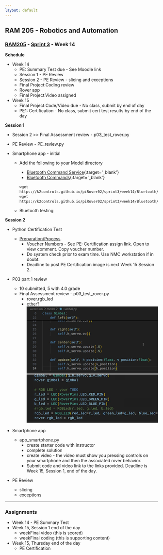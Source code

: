 ```yaml
---
layout: default
---
```


## RAM 205 - Robotics and Automation

### [RAM205](../../) - [Sprint 3](../) - Week 14

**Schedule**
  - Week 14  
    - PE: Summary Test due - See Moodle link
    - Session 1 - PE Review
    - Session 2 - PE Review - slicing and exceptions
    - Final Project:Coding review
    - Rover app
    - Final Project:Video assigned
  - Week 15 
    - Final Project:Code/Video due - No class, submit by end of day
    - PE1: Certification - No class, submit cert test results by end of the day

**Session 1**
  - Session 2 >> Final Assessment review - p03_test_rover.py
  - PE Review - PE_review.py

  - Smartphone app - initial
    - Add the following to your Model directory  
      - [Bluetooth Command Service](Bluetooth/BTCommandService.py){:target='_blank'}
      - [Bluetooth Commands](Bluetooth/BTCommands.py){:target='_blank'}
      
      ```
      wget https://k2controls.github.io/piRover02/sprint3/week14/Bluetooth/BTCommands.py
      wget https://k2controls.github.io/piRover02/sprint3/week14/Bluetooth/BTCommandService.py
      ```
    - Bluetooth testing
    
**Session 2**

- Python Certification Test 
  - [Preparation/Process](cert_test_directions/index.md)
    - Voucher Numbers - See PE: Certification assign link. Open to view comment. Copy voucher number.
    - Do system check prior to exam time. Use NMC workstation if in doubt.
    - Deadline to post PE Certification image is next Week 15 Session 2.

- P03 part 1 review
  - 10 submitted, 5 with 4.0 grade
  - Final Assessment review - p03_test_rover.py
    - rover.rgb_led
    - other?
![alt text](gimbal_code.png)
![alt text](factory_code.png)

- Smartphone app 
  - app_smartphone.py 
    - create starter code with instructor
    - complete solution
    - create video - the video must show you pressing controls on your smartphone and then the associated rover behavior.
    - Submit code and video link to the links provided. Deadline is Week 15, Session 1, end of the day.

- PE Review
  - slicing
  - exceptions

---

### Assignments

- Week 14 - PE Summary Test
- Week 15, Session 1 end of the day
  - weekFinal video (this is scored)
  - weekFinal coding (this is supporting content)
- Week 15, Thursday end of the day
  - PE Certification
